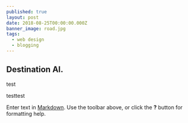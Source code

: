 ```yaml
---
published: true
layout: post
date: 2018-08-25T00:00:00.000Z
banner_image: road.jpg
tags:
  - web design
  - blogging
---
```

## Destination AI.


test

testtest


Enter text in [Markdown](http://daringfireball.net/projects/markdown/). Use the toolbar above, or click the **?** button for formatting help.
